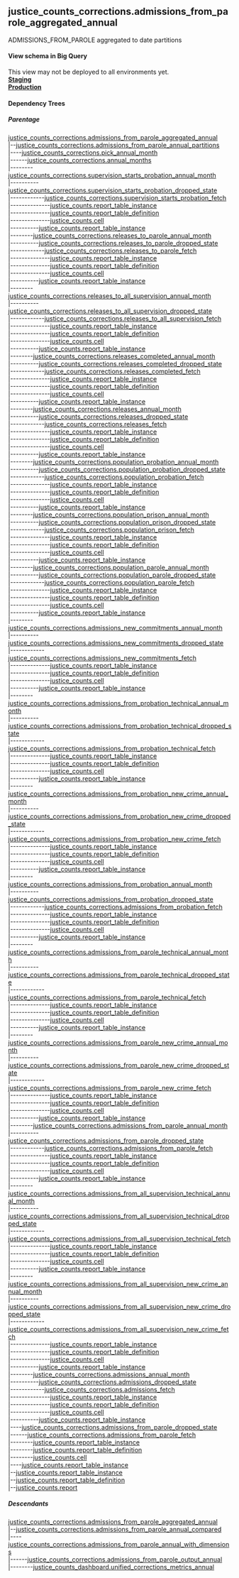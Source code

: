 ## justice_counts_corrections.admissions_from_parole_aggregated_annual
ADMISSIONS_FROM_PAROLE aggregated to date partitions

#### View schema in Big Query
This view may not be deployed to all environments yet.<br/>
[**Staging**](https://console.cloud.google.com/bigquery?pli=1&p=recidiviz-staging&page=table&project=recidiviz-staging&d=justice_counts_corrections&t=admissions_from_parole_aggregated_annual)
<br/>
[**Production**](https://console.cloud.google.com/bigquery?pli=1&p=recidiviz-123&page=table&project=recidiviz-123&d=justice_counts_corrections&t=admissions_from_parole_aggregated_annual)
<br/>

#### Dependency Trees

##### Parentage
[justice_counts_corrections.admissions_from_parole_aggregated_annual](../justice_counts_corrections/admissions_from_parole_aggregated_annual.md) <br/>
|--[justice_counts_corrections.admissions_from_parole_annual_partitions](../justice_counts_corrections/admissions_from_parole_annual_partitions.md) <br/>
|----[justice_counts_corrections.pick_annual_month](../justice_counts_corrections/pick_annual_month.md) <br/>
|------[justice_counts_corrections.annual_months](../justice_counts_corrections/annual_months.md) <br/>
|--------[justice_counts_corrections.supervision_starts_probation_annual_month](../justice_counts_corrections/supervision_starts_probation_annual_month.md) <br/>
|----------[justice_counts_corrections.supervision_starts_probation_dropped_state](../justice_counts_corrections/supervision_starts_probation_dropped_state.md) <br/>
|------------[justice_counts_corrections.supervision_starts_probation_fetch](../justice_counts_corrections/supervision_starts_probation_fetch.md) <br/>
|--------------[justice_counts.report_table_instance](../justice_counts/report_table_instance.md) <br/>
|--------------[justice_counts.report_table_definition](../justice_counts/report_table_definition.md) <br/>
|--------------[justice_counts.cell](../justice_counts/cell.md) <br/>
|----------[justice_counts.report_table_instance](../justice_counts/report_table_instance.md) <br/>
|--------[justice_counts_corrections.releases_to_parole_annual_month](../justice_counts_corrections/releases_to_parole_annual_month.md) <br/>
|----------[justice_counts_corrections.releases_to_parole_dropped_state](../justice_counts_corrections/releases_to_parole_dropped_state.md) <br/>
|------------[justice_counts_corrections.releases_to_parole_fetch](../justice_counts_corrections/releases_to_parole_fetch.md) <br/>
|--------------[justice_counts.report_table_instance](../justice_counts/report_table_instance.md) <br/>
|--------------[justice_counts.report_table_definition](../justice_counts/report_table_definition.md) <br/>
|--------------[justice_counts.cell](../justice_counts/cell.md) <br/>
|----------[justice_counts.report_table_instance](../justice_counts/report_table_instance.md) <br/>
|--------[justice_counts_corrections.releases_to_all_supervision_annual_month](../justice_counts_corrections/releases_to_all_supervision_annual_month.md) <br/>
|----------[justice_counts_corrections.releases_to_all_supervision_dropped_state](../justice_counts_corrections/releases_to_all_supervision_dropped_state.md) <br/>
|------------[justice_counts_corrections.releases_to_all_supervision_fetch](../justice_counts_corrections/releases_to_all_supervision_fetch.md) <br/>
|--------------[justice_counts.report_table_instance](../justice_counts/report_table_instance.md) <br/>
|--------------[justice_counts.report_table_definition](../justice_counts/report_table_definition.md) <br/>
|--------------[justice_counts.cell](../justice_counts/cell.md) <br/>
|----------[justice_counts.report_table_instance](../justice_counts/report_table_instance.md) <br/>
|--------[justice_counts_corrections.releases_completed_annual_month](../justice_counts_corrections/releases_completed_annual_month.md) <br/>
|----------[justice_counts_corrections.releases_completed_dropped_state](../justice_counts_corrections/releases_completed_dropped_state.md) <br/>
|------------[justice_counts_corrections.releases_completed_fetch](../justice_counts_corrections/releases_completed_fetch.md) <br/>
|--------------[justice_counts.report_table_instance](../justice_counts/report_table_instance.md) <br/>
|--------------[justice_counts.report_table_definition](../justice_counts/report_table_definition.md) <br/>
|--------------[justice_counts.cell](../justice_counts/cell.md) <br/>
|----------[justice_counts.report_table_instance](../justice_counts/report_table_instance.md) <br/>
|--------[justice_counts_corrections.releases_annual_month](../justice_counts_corrections/releases_annual_month.md) <br/>
|----------[justice_counts_corrections.releases_dropped_state](../justice_counts_corrections/releases_dropped_state.md) <br/>
|------------[justice_counts_corrections.releases_fetch](../justice_counts_corrections/releases_fetch.md) <br/>
|--------------[justice_counts.report_table_instance](../justice_counts/report_table_instance.md) <br/>
|--------------[justice_counts.report_table_definition](../justice_counts/report_table_definition.md) <br/>
|--------------[justice_counts.cell](../justice_counts/cell.md) <br/>
|----------[justice_counts.report_table_instance](../justice_counts/report_table_instance.md) <br/>
|--------[justice_counts_corrections.population_probation_annual_month](../justice_counts_corrections/population_probation_annual_month.md) <br/>
|----------[justice_counts_corrections.population_probation_dropped_state](../justice_counts_corrections/population_probation_dropped_state.md) <br/>
|------------[justice_counts_corrections.population_probation_fetch](../justice_counts_corrections/population_probation_fetch.md) <br/>
|--------------[justice_counts.report_table_instance](../justice_counts/report_table_instance.md) <br/>
|--------------[justice_counts.report_table_definition](../justice_counts/report_table_definition.md) <br/>
|--------------[justice_counts.cell](../justice_counts/cell.md) <br/>
|----------[justice_counts.report_table_instance](../justice_counts/report_table_instance.md) <br/>
|--------[justice_counts_corrections.population_prison_annual_month](../justice_counts_corrections/population_prison_annual_month.md) <br/>
|----------[justice_counts_corrections.population_prison_dropped_state](../justice_counts_corrections/population_prison_dropped_state.md) <br/>
|------------[justice_counts_corrections.population_prison_fetch](../justice_counts_corrections/population_prison_fetch.md) <br/>
|--------------[justice_counts.report_table_instance](../justice_counts/report_table_instance.md) <br/>
|--------------[justice_counts.report_table_definition](../justice_counts/report_table_definition.md) <br/>
|--------------[justice_counts.cell](../justice_counts/cell.md) <br/>
|----------[justice_counts.report_table_instance](../justice_counts/report_table_instance.md) <br/>
|--------[justice_counts_corrections.population_parole_annual_month](../justice_counts_corrections/population_parole_annual_month.md) <br/>
|----------[justice_counts_corrections.population_parole_dropped_state](../justice_counts_corrections/population_parole_dropped_state.md) <br/>
|------------[justice_counts_corrections.population_parole_fetch](../justice_counts_corrections/population_parole_fetch.md) <br/>
|--------------[justice_counts.report_table_instance](../justice_counts/report_table_instance.md) <br/>
|--------------[justice_counts.report_table_definition](../justice_counts/report_table_definition.md) <br/>
|--------------[justice_counts.cell](../justice_counts/cell.md) <br/>
|----------[justice_counts.report_table_instance](../justice_counts/report_table_instance.md) <br/>
|--------[justice_counts_corrections.admissions_new_commitments_annual_month](../justice_counts_corrections/admissions_new_commitments_annual_month.md) <br/>
|----------[justice_counts_corrections.admissions_new_commitments_dropped_state](../justice_counts_corrections/admissions_new_commitments_dropped_state.md) <br/>
|------------[justice_counts_corrections.admissions_new_commitments_fetch](../justice_counts_corrections/admissions_new_commitments_fetch.md) <br/>
|--------------[justice_counts.report_table_instance](../justice_counts/report_table_instance.md) <br/>
|--------------[justice_counts.report_table_definition](../justice_counts/report_table_definition.md) <br/>
|--------------[justice_counts.cell](../justice_counts/cell.md) <br/>
|----------[justice_counts.report_table_instance](../justice_counts/report_table_instance.md) <br/>
|--------[justice_counts_corrections.admissions_from_probation_technical_annual_month](../justice_counts_corrections/admissions_from_probation_technical_annual_month.md) <br/>
|----------[justice_counts_corrections.admissions_from_probation_technical_dropped_state](../justice_counts_corrections/admissions_from_probation_technical_dropped_state.md) <br/>
|------------[justice_counts_corrections.admissions_from_probation_technical_fetch](../justice_counts_corrections/admissions_from_probation_technical_fetch.md) <br/>
|--------------[justice_counts.report_table_instance](../justice_counts/report_table_instance.md) <br/>
|--------------[justice_counts.report_table_definition](../justice_counts/report_table_definition.md) <br/>
|--------------[justice_counts.cell](../justice_counts/cell.md) <br/>
|----------[justice_counts.report_table_instance](../justice_counts/report_table_instance.md) <br/>
|--------[justice_counts_corrections.admissions_from_probation_new_crime_annual_month](../justice_counts_corrections/admissions_from_probation_new_crime_annual_month.md) <br/>
|----------[justice_counts_corrections.admissions_from_probation_new_crime_dropped_state](../justice_counts_corrections/admissions_from_probation_new_crime_dropped_state.md) <br/>
|------------[justice_counts_corrections.admissions_from_probation_new_crime_fetch](../justice_counts_corrections/admissions_from_probation_new_crime_fetch.md) <br/>
|--------------[justice_counts.report_table_instance](../justice_counts/report_table_instance.md) <br/>
|--------------[justice_counts.report_table_definition](../justice_counts/report_table_definition.md) <br/>
|--------------[justice_counts.cell](../justice_counts/cell.md) <br/>
|----------[justice_counts.report_table_instance](../justice_counts/report_table_instance.md) <br/>
|--------[justice_counts_corrections.admissions_from_probation_annual_month](../justice_counts_corrections/admissions_from_probation_annual_month.md) <br/>
|----------[justice_counts_corrections.admissions_from_probation_dropped_state](../justice_counts_corrections/admissions_from_probation_dropped_state.md) <br/>
|------------[justice_counts_corrections.admissions_from_probation_fetch](../justice_counts_corrections/admissions_from_probation_fetch.md) <br/>
|--------------[justice_counts.report_table_instance](../justice_counts/report_table_instance.md) <br/>
|--------------[justice_counts.report_table_definition](../justice_counts/report_table_definition.md) <br/>
|--------------[justice_counts.cell](../justice_counts/cell.md) <br/>
|----------[justice_counts.report_table_instance](../justice_counts/report_table_instance.md) <br/>
|--------[justice_counts_corrections.admissions_from_parole_technical_annual_month](../justice_counts_corrections/admissions_from_parole_technical_annual_month.md) <br/>
|----------[justice_counts_corrections.admissions_from_parole_technical_dropped_state](../justice_counts_corrections/admissions_from_parole_technical_dropped_state.md) <br/>
|------------[justice_counts_corrections.admissions_from_parole_technical_fetch](../justice_counts_corrections/admissions_from_parole_technical_fetch.md) <br/>
|--------------[justice_counts.report_table_instance](../justice_counts/report_table_instance.md) <br/>
|--------------[justice_counts.report_table_definition](../justice_counts/report_table_definition.md) <br/>
|--------------[justice_counts.cell](../justice_counts/cell.md) <br/>
|----------[justice_counts.report_table_instance](../justice_counts/report_table_instance.md) <br/>
|--------[justice_counts_corrections.admissions_from_parole_new_crime_annual_month](../justice_counts_corrections/admissions_from_parole_new_crime_annual_month.md) <br/>
|----------[justice_counts_corrections.admissions_from_parole_new_crime_dropped_state](../justice_counts_corrections/admissions_from_parole_new_crime_dropped_state.md) <br/>
|------------[justice_counts_corrections.admissions_from_parole_new_crime_fetch](../justice_counts_corrections/admissions_from_parole_new_crime_fetch.md) <br/>
|--------------[justice_counts.report_table_instance](../justice_counts/report_table_instance.md) <br/>
|--------------[justice_counts.report_table_definition](../justice_counts/report_table_definition.md) <br/>
|--------------[justice_counts.cell](../justice_counts/cell.md) <br/>
|----------[justice_counts.report_table_instance](../justice_counts/report_table_instance.md) <br/>
|--------[justice_counts_corrections.admissions_from_parole_annual_month](../justice_counts_corrections/admissions_from_parole_annual_month.md) <br/>
|----------[justice_counts_corrections.admissions_from_parole_dropped_state](../justice_counts_corrections/admissions_from_parole_dropped_state.md) <br/>
|------------[justice_counts_corrections.admissions_from_parole_fetch](../justice_counts_corrections/admissions_from_parole_fetch.md) <br/>
|--------------[justice_counts.report_table_instance](../justice_counts/report_table_instance.md) <br/>
|--------------[justice_counts.report_table_definition](../justice_counts/report_table_definition.md) <br/>
|--------------[justice_counts.cell](../justice_counts/cell.md) <br/>
|----------[justice_counts.report_table_instance](../justice_counts/report_table_instance.md) <br/>
|--------[justice_counts_corrections.admissions_from_all_supervision_technical_annual_month](../justice_counts_corrections/admissions_from_all_supervision_technical_annual_month.md) <br/>
|----------[justice_counts_corrections.admissions_from_all_supervision_technical_dropped_state](../justice_counts_corrections/admissions_from_all_supervision_technical_dropped_state.md) <br/>
|------------[justice_counts_corrections.admissions_from_all_supervision_technical_fetch](../justice_counts_corrections/admissions_from_all_supervision_technical_fetch.md) <br/>
|--------------[justice_counts.report_table_instance](../justice_counts/report_table_instance.md) <br/>
|--------------[justice_counts.report_table_definition](../justice_counts/report_table_definition.md) <br/>
|--------------[justice_counts.cell](../justice_counts/cell.md) <br/>
|----------[justice_counts.report_table_instance](../justice_counts/report_table_instance.md) <br/>
|--------[justice_counts_corrections.admissions_from_all_supervision_new_crime_annual_month](../justice_counts_corrections/admissions_from_all_supervision_new_crime_annual_month.md) <br/>
|----------[justice_counts_corrections.admissions_from_all_supervision_new_crime_dropped_state](../justice_counts_corrections/admissions_from_all_supervision_new_crime_dropped_state.md) <br/>
|------------[justice_counts_corrections.admissions_from_all_supervision_new_crime_fetch](../justice_counts_corrections/admissions_from_all_supervision_new_crime_fetch.md) <br/>
|--------------[justice_counts.report_table_instance](../justice_counts/report_table_instance.md) <br/>
|--------------[justice_counts.report_table_definition](../justice_counts/report_table_definition.md) <br/>
|--------------[justice_counts.cell](../justice_counts/cell.md) <br/>
|----------[justice_counts.report_table_instance](../justice_counts/report_table_instance.md) <br/>
|--------[justice_counts_corrections.admissions_annual_month](../justice_counts_corrections/admissions_annual_month.md) <br/>
|----------[justice_counts_corrections.admissions_dropped_state](../justice_counts_corrections/admissions_dropped_state.md) <br/>
|------------[justice_counts_corrections.admissions_fetch](../justice_counts_corrections/admissions_fetch.md) <br/>
|--------------[justice_counts.report_table_instance](../justice_counts/report_table_instance.md) <br/>
|--------------[justice_counts.report_table_definition](../justice_counts/report_table_definition.md) <br/>
|--------------[justice_counts.cell](../justice_counts/cell.md) <br/>
|----------[justice_counts.report_table_instance](../justice_counts/report_table_instance.md) <br/>
|----[justice_counts_corrections.admissions_from_parole_dropped_state](../justice_counts_corrections/admissions_from_parole_dropped_state.md) <br/>
|------[justice_counts_corrections.admissions_from_parole_fetch](../justice_counts_corrections/admissions_from_parole_fetch.md) <br/>
|--------[justice_counts.report_table_instance](../justice_counts/report_table_instance.md) <br/>
|--------[justice_counts.report_table_definition](../justice_counts/report_table_definition.md) <br/>
|--------[justice_counts.cell](../justice_counts/cell.md) <br/>
|----[justice_counts.report_table_instance](../justice_counts/report_table_instance.md) <br/>
|--[justice_counts.report_table_instance](../justice_counts/report_table_instance.md) <br/>
|--[justice_counts.report_table_definition](../justice_counts/report_table_definition.md) <br/>
|--[justice_counts.report](../justice_counts/report.md) <br/>


##### Descendants
[justice_counts_corrections.admissions_from_parole_aggregated_annual](../justice_counts_corrections/admissions_from_parole_aggregated_annual.md) <br/>
|--[justice_counts_corrections.admissions_from_parole_annual_compared](../justice_counts_corrections/admissions_from_parole_annual_compared.md) <br/>
|----[justice_counts_corrections.admissions_from_parole_annual_with_dimensions](../justice_counts_corrections/admissions_from_parole_annual_with_dimensions.md) <br/>
|------[justice_counts_corrections.admissions_from_parole_output_annual](../justice_counts_corrections/admissions_from_parole_output_annual.md) <br/>
|--------[justice_counts_dashboard.unified_corrections_metrics_annual](../justice_counts_dashboard/unified_corrections_metrics_annual.md) <br/>

